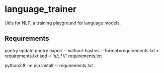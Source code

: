 # language_trainer
Utils for NLP, a training playground for language models.


## Requirements
poetry update
poetry export --without-hashes --format=requirements.txt > requirements.txt
sed -i 's/;.*//' requirements.txt

python3.8 -m pip install -r requirements.txt